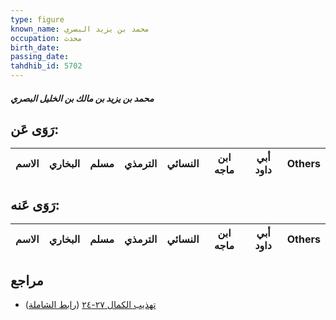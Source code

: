 ```yaml
---
type: figure
known_name: محمد بن يزيد البصري
occupation: محدث
birth_date:
passing_date:
tahdhib_id: 5702
---
```

##### محمد بن يزيد بن مالك بن الخليل البصري

## رَوَى عَن:
| الاسم | البخاري | مسلم | الترمذي | النسائي | ابن ماجه | أبي داود | Others |
| ----- | ------- | ---- | ------- | ------- | -------- | -------- | ------ |
## رَوَى عَنه:
| الاسم | البخاري | مسلم | الترمذي | النسائي | ابن ماجه | أبي داود | Others |
| ----- | ------- | ---- | ------- | ------- | -------- | -------- | ------ |
## مراجع
- [تهذيب الكمال ٢٧-٢٤](obsidian://open?vault=Tahdhib-al-Kamal&file=Figures/٥٧٠٢-محمد%20بن%20يزيد%20بن%20مالك%20بن%20الخليل%20البصري) ([رابط الشاملة](https://shamela.ws/book/3722/14413))